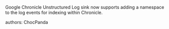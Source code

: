 Google Chronicle Unstructured Log sink now supports adding a namespace to the log events for indexing within Chronicle. 

authors: ChocPanda
